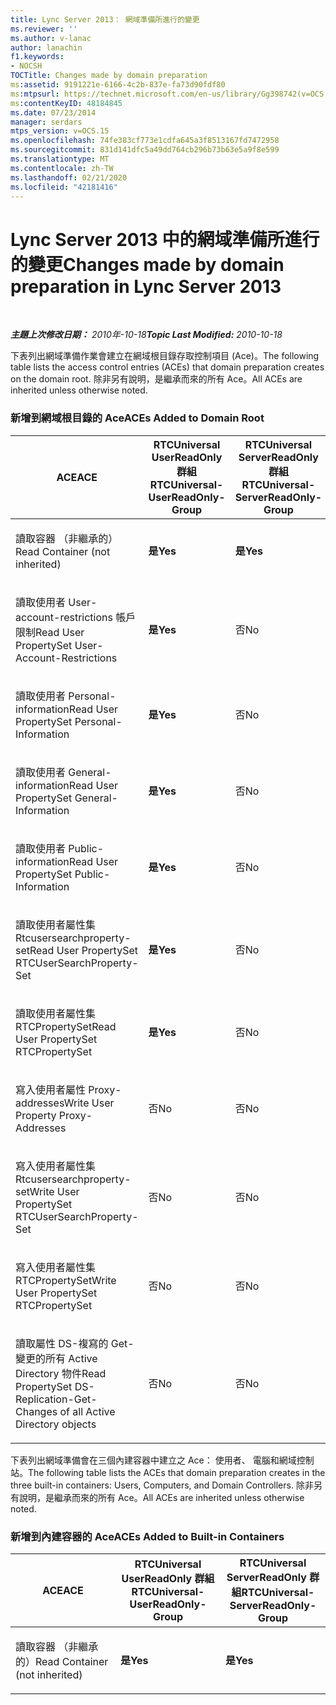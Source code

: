 ```yaml
---
title: Lync Server 2013： 網域準備所進行的變更
ms.reviewer: ''
ms.author: v-lanac
author: lanachin
f1.keywords:
- NOCSH
TOCTitle: Changes made by domain preparation
ms:assetid: 9191221e-6166-4c2b-837e-fa73d90fdf80
ms:mtpsurl: https://technet.microsoft.com/en-us/library/Gg398742(v=OCS.15)
ms:contentKeyID: 48184845
ms.date: 07/23/2014
manager: serdars
mtps_version: v=OCS.15
ms.openlocfilehash: 74fe383cf773e1cdfa645a3f8513167fd7472958
ms.sourcegitcommit: 831d141dfc5a49dd764cb296b73b63e5a9f8e599
ms.translationtype: MT
ms.contentlocale: zh-TW
ms.lasthandoff: 02/21/2020
ms.locfileid: "42181416"
---
```

<div data-xmlns="http://www.w3.org/1999/xhtml">

<div class="topic" data-xmlns="http://www.w3.org/1999/xhtml" data-msxsl="urn:schemas-microsoft-com:xslt" data-cs="https://msdn.microsoft.com/">

<div data-asp="https://msdn2.microsoft.com/asp">

# <a name="changes-made-by-domain-preparation-in-lync-server-2013"></a><span data-ttu-id="68ae4-102">Lync Server 2013 中的網域準備所進行的變更</span><span class="sxs-lookup"><span data-stu-id="68ae4-102">Changes made by domain preparation in Lync Server 2013</span></span>

</div>

<div id="mainSection">

<div id="mainBody">

<span> </span>

<span data-ttu-id="68ae4-103">_**主題上次修改日期：** 2010年-10-18_</span><span class="sxs-lookup"><span data-stu-id="68ae4-103">_**Topic Last Modified:** 2010-10-18_</span></span>

<span data-ttu-id="68ae4-104">下表列出網域準備作業會建立在網域根目錄存取控制項目 (Ace)。</span><span class="sxs-lookup"><span data-stu-id="68ae4-104">The following table lists the access control entries (ACEs) that domain preparation creates on the domain root.</span></span> <span data-ttu-id="68ae4-105">除非另有說明，是繼承而來的所有 Ace。</span><span class="sxs-lookup"><span data-stu-id="68ae4-105">All ACEs are inherited unless otherwise noted.</span></span>

<div id="sectionSection0" class="section">

### <a name="aces-added-to-domain-root"></a><span data-ttu-id="68ae4-106">新增到網域根目錄的 Ace</span><span class="sxs-lookup"><span data-stu-id="68ae4-106">ACEs Added to Domain Root</span></span>

<table style="width:100%;">
<colgroup>
<col style="width: 16%" />
<col style="width: 16%" />
<col style="width: 16%" />
<col style="width: 16%" />
<col style="width: 16%" />
<col style="width: 16%" />
</colgroup>
<thead>
<tr class="header">
<th><span data-ttu-id="68ae4-107">ACE</span><span class="sxs-lookup"><span data-stu-id="68ae4-107">ACE</span></span></th>
<th><span data-ttu-id="68ae4-108">RTCUniversal UserReadOnly 群組</span><span class="sxs-lookup"><span data-stu-id="68ae4-108">RTCUniversal-UserReadOnly-Group</span></span></th>
<th><span data-ttu-id="68ae4-109">RTCUniversal ServerReadOnly 群組</span><span class="sxs-lookup"><span data-stu-id="68ae4-109">RTCUniversal-ServerReadOnly-Group</span></span></th>
<th><span data-ttu-id="68ae4-110">RTCUniversal UserAdmins</span><span class="sxs-lookup"><span data-stu-id="68ae4-110">RTCUniversal-UserAdmins</span></span></th>
<th><span data-ttu-id="68ae4-111">RTCHSUniversal 服務</span><span class="sxs-lookup"><span data-stu-id="68ae4-111">RTCHSUniversal-Services</span></span></th>
<th><span data-ttu-id="68ae4-112">驗證使用者</span><span class="sxs-lookup"><span data-stu-id="68ae4-112">Authenticated-Users</span></span></th>
</tr>
</thead>
<tbody>
<tr class="odd">
<td><p><span data-ttu-id="68ae4-113">讀取容器 （非繼承的）</span><span class="sxs-lookup"><span data-stu-id="68ae4-113">Read Container (not inherited)</span></span></p></td>
<td><p><span data-ttu-id="68ae4-114"><strong>是</strong></span><span class="sxs-lookup"><span data-stu-id="68ae4-114"><strong>Yes</strong></span></span></p></td>
<td><p><span data-ttu-id="68ae4-115"><strong>是</strong></span><span class="sxs-lookup"><span data-stu-id="68ae4-115"><strong>Yes</strong></span></span></p></td>
<td><p><span data-ttu-id="68ae4-116">否</span><span class="sxs-lookup"><span data-stu-id="68ae4-116">No</span></span></p></td>
<td><p><span data-ttu-id="68ae4-117">否</span><span class="sxs-lookup"><span data-stu-id="68ae4-117">No</span></span></p></td>
<td><p><span data-ttu-id="68ae4-118">否</span><span class="sxs-lookup"><span data-stu-id="68ae4-118">No</span></span></p></td>
</tr>
<tr class="even">
<td><p><span data-ttu-id="68ae4-119">讀取使用者 User-account-restrictions 帳戶限制</span><span class="sxs-lookup"><span data-stu-id="68ae4-119">Read User PropertySet User-Account-Restrictions</span></span></p></td>
<td><p><span data-ttu-id="68ae4-120"><strong>是</strong></span><span class="sxs-lookup"><span data-stu-id="68ae4-120"><strong>Yes</strong></span></span></p></td>
<td><p><span data-ttu-id="68ae4-121">否</span><span class="sxs-lookup"><span data-stu-id="68ae4-121">No</span></span></p></td>
<td><p><span data-ttu-id="68ae4-122">否</span><span class="sxs-lookup"><span data-stu-id="68ae4-122">No</span></span></p></td>
<td><p><span data-ttu-id="68ae4-123">否</span><span class="sxs-lookup"><span data-stu-id="68ae4-123">No</span></span></p></td>
<td><p><span data-ttu-id="68ae4-124">否</span><span class="sxs-lookup"><span data-stu-id="68ae4-124">No</span></span></p></td>
</tr>
<tr class="odd">
<td><p><span data-ttu-id="68ae4-125">讀取使用者 Personal-information</span><span class="sxs-lookup"><span data-stu-id="68ae4-125">Read User PropertySet Personal-Information</span></span></p></td>
<td><p><span data-ttu-id="68ae4-126"><strong>是</strong></span><span class="sxs-lookup"><span data-stu-id="68ae4-126"><strong>Yes</strong></span></span></p></td>
<td><p><span data-ttu-id="68ae4-127">否</span><span class="sxs-lookup"><span data-stu-id="68ae4-127">No</span></span></p></td>
<td><p><span data-ttu-id="68ae4-128">否</span><span class="sxs-lookup"><span data-stu-id="68ae4-128">No</span></span></p></td>
<td><p><span data-ttu-id="68ae4-129">否</span><span class="sxs-lookup"><span data-stu-id="68ae4-129">No</span></span></p></td>
<td><p><span data-ttu-id="68ae4-130">否</span><span class="sxs-lookup"><span data-stu-id="68ae4-130">No</span></span></p></td>
</tr>
<tr class="even">
<td><p><span data-ttu-id="68ae4-131">讀取使用者 General-information</span><span class="sxs-lookup"><span data-stu-id="68ae4-131">Read User PropertySet General-Information</span></span></p></td>
<td><p><span data-ttu-id="68ae4-132"><strong>是</strong></span><span class="sxs-lookup"><span data-stu-id="68ae4-132"><strong>Yes</strong></span></span></p></td>
<td><p><span data-ttu-id="68ae4-133">否</span><span class="sxs-lookup"><span data-stu-id="68ae4-133">No</span></span></p></td>
<td><p><span data-ttu-id="68ae4-134">否</span><span class="sxs-lookup"><span data-stu-id="68ae4-134">No</span></span></p></td>
<td><p><span data-ttu-id="68ae4-135">否</span><span class="sxs-lookup"><span data-stu-id="68ae4-135">No</span></span></p></td>
<td><p><span data-ttu-id="68ae4-136">否</span><span class="sxs-lookup"><span data-stu-id="68ae4-136">No</span></span></p></td>
</tr>
<tr class="odd">
<td><p><span data-ttu-id="68ae4-137">讀取使用者 Public-information</span><span class="sxs-lookup"><span data-stu-id="68ae4-137">Read User PropertySet Public-Information</span></span></p></td>
<td><p><span data-ttu-id="68ae4-138"><strong>是</strong></span><span class="sxs-lookup"><span data-stu-id="68ae4-138"><strong>Yes</strong></span></span></p></td>
<td><p><span data-ttu-id="68ae4-139">否</span><span class="sxs-lookup"><span data-stu-id="68ae4-139">No</span></span></p></td>
<td><p><span data-ttu-id="68ae4-140">否</span><span class="sxs-lookup"><span data-stu-id="68ae4-140">No</span></span></p></td>
<td><p><span data-ttu-id="68ae4-141">否</span><span class="sxs-lookup"><span data-stu-id="68ae4-141">No</span></span></p></td>
<td><p><span data-ttu-id="68ae4-142">否</span><span class="sxs-lookup"><span data-stu-id="68ae4-142">No</span></span></p></td>
</tr>
<tr class="even">
<td><p><span data-ttu-id="68ae4-143">讀取使用者屬性集 Rtcusersearchproperty-set</span><span class="sxs-lookup"><span data-stu-id="68ae4-143">Read User PropertySet RTCUserSearchProperty-Set</span></span></p></td>
<td><p><span data-ttu-id="68ae4-144"><strong>是</strong></span><span class="sxs-lookup"><span data-stu-id="68ae4-144"><strong>Yes</strong></span></span></p></td>
<td><p><span data-ttu-id="68ae4-145">否</span><span class="sxs-lookup"><span data-stu-id="68ae4-145">No</span></span></p></td>
<td><p><span data-ttu-id="68ae4-146">否</span><span class="sxs-lookup"><span data-stu-id="68ae4-146">No</span></span></p></td>
<td><p><span data-ttu-id="68ae4-147">否</span><span class="sxs-lookup"><span data-stu-id="68ae4-147">No</span></span></p></td>
<td><p><span data-ttu-id="68ae4-148"><strong>是</strong></span><span class="sxs-lookup"><span data-stu-id="68ae4-148"><strong>Yes</strong></span></span></p></td>
</tr>
<tr class="odd">
<td><p><span data-ttu-id="68ae4-149">讀取使用者屬性集 RTCPropertySet</span><span class="sxs-lookup"><span data-stu-id="68ae4-149">Read User PropertySet RTCPropertySet</span></span></p></td>
<td><p><span data-ttu-id="68ae4-150"><strong>是</strong></span><span class="sxs-lookup"><span data-stu-id="68ae4-150"><strong>Yes</strong></span></span></p></td>
<td><p><span data-ttu-id="68ae4-151">否</span><span class="sxs-lookup"><span data-stu-id="68ae4-151">No</span></span></p></td>
<td><p><span data-ttu-id="68ae4-152">否</span><span class="sxs-lookup"><span data-stu-id="68ae4-152">No</span></span></p></td>
<td><p><span data-ttu-id="68ae4-153">否</span><span class="sxs-lookup"><span data-stu-id="68ae4-153">No</span></span></p></td>
<td><p><span data-ttu-id="68ae4-154">否</span><span class="sxs-lookup"><span data-stu-id="68ae4-154">No</span></span></p></td>
</tr>
<tr class="even">
<td><p><span data-ttu-id="68ae4-155">寫入使用者屬性 Proxy-addresses</span><span class="sxs-lookup"><span data-stu-id="68ae4-155">Write User Property Proxy-Addresses</span></span></p></td>
<td><p><span data-ttu-id="68ae4-156">否</span><span class="sxs-lookup"><span data-stu-id="68ae4-156">No</span></span></p></td>
<td><p><span data-ttu-id="68ae4-157">否</span><span class="sxs-lookup"><span data-stu-id="68ae4-157">No</span></span></p></td>
<td><p><span data-ttu-id="68ae4-158"><strong>是</strong></span><span class="sxs-lookup"><span data-stu-id="68ae4-158"><strong>Yes</strong></span></span></p></td>
<td><p><span data-ttu-id="68ae4-159">否</span><span class="sxs-lookup"><span data-stu-id="68ae4-159">No</span></span></p></td>
<td><p><span data-ttu-id="68ae4-160">否</span><span class="sxs-lookup"><span data-stu-id="68ae4-160">No</span></span></p></td>
</tr>
<tr class="odd">
<td><p><span data-ttu-id="68ae4-161">寫入使用者屬性集 Rtcusersearchproperty-set</span><span class="sxs-lookup"><span data-stu-id="68ae4-161">Write User PropertySet RTCUserSearchProperty-Set</span></span></p></td>
<td><p><span data-ttu-id="68ae4-162">否</span><span class="sxs-lookup"><span data-stu-id="68ae4-162">No</span></span></p></td>
<td><p><span data-ttu-id="68ae4-163">否</span><span class="sxs-lookup"><span data-stu-id="68ae4-163">No</span></span></p></td>
<td><p><span data-ttu-id="68ae4-164"><strong>是</strong></span><span class="sxs-lookup"><span data-stu-id="68ae4-164"><strong>Yes</strong></span></span></p></td>
<td><p><span data-ttu-id="68ae4-165">否</span><span class="sxs-lookup"><span data-stu-id="68ae4-165">No</span></span></p></td>
<td><p><span data-ttu-id="68ae4-166">否</span><span class="sxs-lookup"><span data-stu-id="68ae4-166">No</span></span></p></td>
</tr>
<tr class="even">
<td><p><span data-ttu-id="68ae4-167">寫入使用者屬性集 RTCPropertySet</span><span class="sxs-lookup"><span data-stu-id="68ae4-167">Write User PropertySet RTCPropertySet</span></span></p></td>
<td><p><span data-ttu-id="68ae4-168">否</span><span class="sxs-lookup"><span data-stu-id="68ae4-168">No</span></span></p></td>
<td><p><span data-ttu-id="68ae4-169">否</span><span class="sxs-lookup"><span data-stu-id="68ae4-169">No</span></span></p></td>
<td><p><span data-ttu-id="68ae4-170"><strong>是</strong></span><span class="sxs-lookup"><span data-stu-id="68ae4-170"><strong>Yes</strong></span></span></p></td>
<td><p><span data-ttu-id="68ae4-171">否</span><span class="sxs-lookup"><span data-stu-id="68ae4-171">No</span></span></p></td>
<td><p><span data-ttu-id="68ae4-172">否</span><span class="sxs-lookup"><span data-stu-id="68ae4-172">No</span></span></p></td>
</tr>
<tr class="odd">
<td><p><span data-ttu-id="68ae4-173">讀取屬性 DS-複寫的 Get-變更的所有 Active Directory 物件</span><span class="sxs-lookup"><span data-stu-id="68ae4-173">Read PropertySet DS-Replication-Get-Changes of all Active Directory objects</span></span></p></td>
<td><p><span data-ttu-id="68ae4-174">否</span><span class="sxs-lookup"><span data-stu-id="68ae4-174">No</span></span></p></td>
<td><p><span data-ttu-id="68ae4-175">否</span><span class="sxs-lookup"><span data-stu-id="68ae4-175">No</span></span></p></td>
<td><p><span data-ttu-id="68ae4-176">否</span><span class="sxs-lookup"><span data-stu-id="68ae4-176">No</span></span></p></td>
<td><p><span data-ttu-id="68ae4-177"><strong>是</strong></span><span class="sxs-lookup"><span data-stu-id="68ae4-177"><strong>Yes</strong></span></span></p></td>
<td><p><span data-ttu-id="68ae4-178">無</span><span class="sxs-lookup"><span data-stu-id="68ae4-178">No</span></span></p></td>
</tr>
</tbody>
</table>


<span data-ttu-id="68ae4-179">下表列出網域準備會在三個內建容器中建立之 Ace： 使用者、 電腦和網域控制站。</span><span class="sxs-lookup"><span data-stu-id="68ae4-179">The following table lists the ACEs that domain preparation creates in the three built-in containers: Users, Computers, and Domain Controllers.</span></span> <span data-ttu-id="68ae4-180">除非另有說明，是繼承而來的所有 Ace。</span><span class="sxs-lookup"><span data-stu-id="68ae4-180">All ACEs are inherited unless otherwise noted.</span></span>

### <a name="aces-added-to-built-in-containers"></a><span data-ttu-id="68ae4-181">新增到內建容器的 Ace</span><span class="sxs-lookup"><span data-stu-id="68ae4-181">ACEs Added to Built-in Containers</span></span>

<table>
<colgroup>
<col style="width: 33%" />
<col style="width: 33%" />
<col style="width: 33%" />
</colgroup>
<thead>
<tr class="header">
<th><span data-ttu-id="68ae4-182">ACE</span><span class="sxs-lookup"><span data-stu-id="68ae4-182">ACE</span></span></th>
<th><span data-ttu-id="68ae4-183">RTCUniversal UserReadOnly 群組</span><span class="sxs-lookup"><span data-stu-id="68ae4-183">RTCUniversal-UserReadOnly-Group</span></span></th>
<th><span data-ttu-id="68ae4-184">RTCUniversal ServerReadOnly 群組</span><span class="sxs-lookup"><span data-stu-id="68ae4-184">RTCUniversal-ServerReadOnly-Group</span></span></th>
</tr>
</thead>
<tbody>
<tr class="odd">
<td><p><span data-ttu-id="68ae4-185">讀取容器 （非繼承的）</span><span class="sxs-lookup"><span data-stu-id="68ae4-185">Read Container (not inherited)</span></span></p></td>
<td><p><span data-ttu-id="68ae4-186"><strong>是</strong></span><span class="sxs-lookup"><span data-stu-id="68ae4-186"><strong>Yes</strong></span></span></p></td>
<td><p><span data-ttu-id="68ae4-187"><strong>是</strong></span><span class="sxs-lookup"><span data-stu-id="68ae4-187"><strong>Yes</strong></span></span></p></td>
</tr>
</tbody>
</table>


</div>

</div>

<span> </span>

</div>

</div>

</div>

